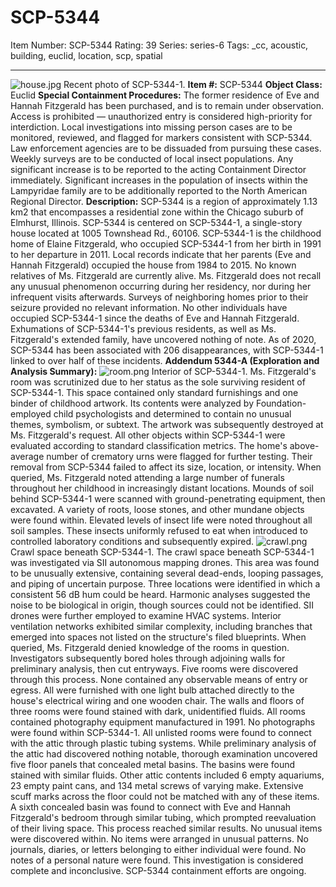 # SCP-5344
Item Number: SCP-5344
Rating: 39
Series: series-6
Tags: _cc, acoustic, building, euclid, location, scp, spatial

---

![house.jpg](https://scp-wiki.wdfiles.com/local--files/scp-5344/house.jpg)
Recent photo of SCP-5344-1.
**Item #:** SCP-5344
**Object Class:** Euclid
**Special Containment Procedures:** The former residence of Eve and Hannah Fitzgerald has been purchased, and is to remain under observation. Access is prohibited — unauthorized entry is considered high-priority for interdiction.
Local investigations into missing person cases are to be monitored, reviewed, and flagged for markers consistent with SCP-5344. Law enforcement agencies are to be dissuaded from pursuing these cases.
Weekly surveys are to be conducted of local insect populations. Any significant increase is to be reported to the acting Containment Director immediately. Significant increases in the population of insects within the Lampyridae family are to be additionally reported to the North American Regional Director.
**Description:** SCP-5344 is a region of approximately 1.13 km2 that encompasses a residential zone within the Chicago suburb of Elmhurst, Illinois. SCP-5344 is centered on SCP-5344-1, a single-story house located at 1005 Townshead Rd., 60106.
SCP-5344-1 is the childhood home of Elaine Fitzgerald, who occupied SCP-5344-1 from her birth in 1991 to her departure in 2011. Local records indicate that her parents (Eve and Hannah Fitzgerald) occupied the house from 1984 to 2015. No known relatives of Ms. Fitzgerald are currently alive.
Ms. Fitzgerald does not recall any unusual phenomenon occurring during her residency, nor during her infrequent visits afterwards. Surveys of neighboring homes prior to their seizure provided no relevant information. No other individuals have occupied SCP-5344-1 since the deaths of Eve and Hannah Fitzgerald. Exhumations of SCP-5344-1's previous residents, as well as Ms. Fitzgerald's extended family, have uncovered nothing of note.
As of 2020, SCP-5344 has been associated with 206 disappearances, with SCP-5344-1 linked to over half of these incidents.
**Addendum 5344-A (Exploration and Analysis Summary):**
![room.png](https://scp-wiki.wdfiles.com/local--files/scp-5344/room.png)
Interior of SCP-5344-1.
Ms. Fitzgerald's room was scrutinized due to her status as the sole surviving resident of SCP-5344-1. This space contained only standard furnishings and one binder of childhood artwork. Its contents were analyzed by Foundation-employed child psychologists and determined to contain no unusual themes, symbolism, or subtext. The artwork was subsequently destroyed at Ms. Fitzgerald's request.
All other objects within SCP-5344-1 were evaluated according to standard classification metrics. The home's above-average number of crematory urns were flagged for further testing. Their removal from SCP-5344 failed to affect its size, location, or intensity. When queried, Ms. Fitzgerald noted attending a large number of funerals throughout her childhood in increasingly distant locations.
Mounds of soil behind SCP-5344-1 were scanned with ground-penetrating equipment, then excavated. A variety of roots, loose stones, and other mundane objects were found within. Elevated levels of insect life were noted throughout all soil samples. These insects uniformly refused to eat when introduced to controlled laboratory conditions and subsequently expired.
![crawl.png](https://scp-wiki.wdfiles.com/local--files/scp-5344/crawl.png)
Crawl space beneath SCP-5344-1.
The crawl space beneath SCP-5344-1 was investigated via SII autonomous mapping drones. This area was found to be unusually extensive, containing several dead-ends, looping passages, and piping of uncertain purpose. Three locations were identified in which a consistent 56 dB hum could be heard. Harmonic analyses suggested the noise to be biological in origin, though sources could not be identified.
SII drones were further employed to examine HVAC systems. Interior ventilation networks exhibited similar complexity, including branches that emerged into spaces not listed on the structure's filed blueprints. When queried, Ms. Fitzgerald denied knowledge of the rooms in question. Investigators subsequently bored holes through adjoining walls for preliminary analysis, then cut entryways.
Five rooms were discovered through this process. None contained any observable means of entry or egress. All were furnished with one light bulb attached directly to the house's electrical wiring and one wooden chair. The walls and floors of three rooms were found stained with dark, unidentified fluids. All rooms contained photography equipment manufactured in 1991. No photographs were found within SCP-5344-1.
All unlisted rooms were found to connect with the attic through plastic tubing systems. While preliminary analysis of the attic had discovered nothing notable, thorough examination uncovered five floor panels that concealed metal basins. The basins were found stained with similar fluids. Other attic contents included 6 empty aquariums, 23 empty paint cans, and 134 metal screws of varying make. Extensive scuff marks across the floor could not be matched with any of these items.
A sixth concealed basin was found to connect with Eve and Hannah Fitzgerald's bedroom through similar tubing, which prompted reevaluation of their living space. This process reached similar results. No unusual items were discovered within. No items were arranged in unusual patterns. No journals, diaries, or letters belonging to either individual were found. No notes of a personal nature were found.
This investigation is considered complete and inconclusive. SCP-5344 containment efforts are ongoing.